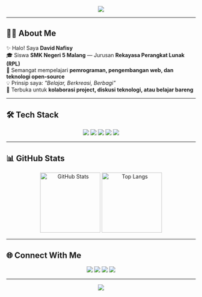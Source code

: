 <!-- Banner dengan gradient -->
<p align="center">
  <img src="https://capsule-render.vercel.app/api?type=waving&color=0:ff00cc,100:333399&height=200&section=header&text=David%20Nafisy&fontSize=45&fontColor=ffffff&animation=fadeIn&fontAlignY=35"/>
</p>

---

## 👨‍💻 About Me
✨ Halo! Saya **David Nafisy**  
🎓 Siswa **SMK Negeri 5 Malang** — Jurusan **Rekayasa Perangkat Lunak (RPL)**  
🚀 Semangat mempelajari **pemrograman, pengembangan web, dan teknologi open-source**  
💡 Prinsip saya: *"Belajar, Berkreasi, Berbagi"*  
🤝 Terbuka untuk **kolaborasi project, diskusi teknologi, atau belajar bareng**  

---

## 🛠 Tech Stack
<p align="center">
  <img src="https://img.shields.io/badge/PHP-777BB4?style=for-the-badge&logo=php&logoColor=white"/>
  <img src="https://img.shields.io/badge/JavaScript-F7DF1E?style=for-the-badge&logo=javascript&logoColor=black"/>
  <img src="https://img.shields.io/badge/HTML-E34F26?style=for-the-badge&logo=html5&logoColor=white"/>
  <img src="https://img.shields.io/badge/CSS-1572B6?style=for-the-badge&logo=css3&logoColor=white"/>
  <img src="https://img.shields.io/badge/Git-F05032?style=for-the-badge&logo=git&logoColor=white"/>
</p>

---

## 📊 GitHub Stats
<p align="center">
  <img src="https://github-readme-stats.vercel.app/api?username=davidnfy&show_icons=true&theme=radical" alt="GitHub Stats" height="160"/>
  <img src="https://github-readme-stats.vercel.app/api/top-langs/?username=davidnfy&layout=compact&theme=radical" alt="Top Langs" height="160"/>
</p>

---

## 🌐 Connect With Me
<p align="center">
  <a href="https://davidnfy.vercel.app/"><img src="https://img.shields.io/badge/Website-000000?style=for-the-badge&logo=About.me&logoColor=white"/></a>
  <a href="https://www.linkedin.com/in/"><img src="https://img.shields.io/badge/LinkedIn-0077B5?style=for-the-badge&logo=linkedin&logoColor=white"/></a>
  <a href="https://x.com/davidnfy"><img src="https://img.shields.io/badge/Twitter-1DA1F2?style=for-the-badge&logo=twitter&logoColor=white"/></a>
  <a href="mail.davidnafisy@gmail.com"><img src="https://img.shields.io/badge/Email-D14836?style=for-the-badge&logo=gmail&logoColor=white"/></a>
</p>

---

<!-- Footer dengan gradient -->
<p align="center">
  <img src="https://capsule-render.vercel.app/api?type=waving&color=0:333399,100:ff00cc&height=100&section=footer"/>
</p>
